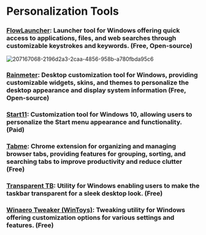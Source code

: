 # Personalization Tools

### [FlowLauncher](https://github.com/Flow-Launcher/Flow.Launcher): Launcher tool for Windows offering quick access to applications, files, and web searches through customizable keystrokes and keywords. (Free, Open-source)
![207167068-2196d2a3-2caa-4856-958b-a780fbda95c6](https://github.com/Entree3k/Useful-Software/assets/28127566/26ef75ea-4da4-4fdb-ac9b-b78191310c8c)

### [Rainmeter](https://www.rainmeter.net/): Desktop customization tool for Windows, providing customizable widgets, skins, and themes to personalize the desktop appearance and display system information (Free, Open-source)

### [Start11](https://www.stardock.com/products/start11/): Customization tool for Windows 10, allowing users to personalize the Start menu appearance and functionality. (Paid)

### [Tabme](https://github.com/Far-Se/tabame): Chrome extension for organizing and managing browser tabs, providing features for grouping, sorting, and searching tabs to improve productivity and reduce clutter (Free)

### [Transparent TB](https://github.com/TranslucentTB/TranslucentTB): Utility for Windows enabling users to make the taskbar transparent for a sleek desktop look. (Free)

### [Winaero Tweaker (WinToys)](https://bogdan-patraucean.github.io/about/wintoys/): Tweaking utility for Windows offering customization options for various settings and features. (Free)
